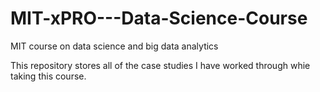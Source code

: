 # MIT-xPRO---Data-Science-Course
MIT course on data science and big data analytics

This repository stores all of the case studies I have worked through whie taking this course.
